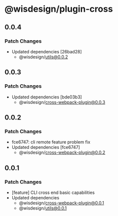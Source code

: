 # @wisdesign/plugin-cross

## 0.0.4

### Patch Changes

- Updated dependencies [26bad28]
  - @wisdesign/utils@0.0.2

## 0.0.3

### Patch Changes

- Updated dependencies [bde03b3]
  - @wisdesign/cross-webpack-plugin@0.0.3

## 0.0.2

### Patch Changes

- fce6747: cli remote feature problem fix
- Updated dependencies [fce6747]
  - @wisdesign/cross-webpack-plugin@0.0.2

## 0.0.1

### Patch Changes

- [feature] CLI cross end basic capabilities
- Updated dependencies
  - @wisdesign/cross-webpack-plugin@0.0.1
  - @wisdesign/utils@0.0.1
